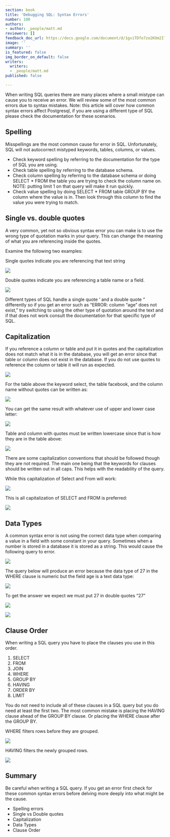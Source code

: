 ```yaml
---
section: book
title: 'Debugging SQL: Syntax Errors'
number: 100
authors:
- author: _people/matt.md
reviewers: []
feedback_doc_url: https://docs.google.com/document/d/1gviTDfo7zo2KOm2IlgH4kaa2RB7iE17oOdwIzOdhHKE/edit?usp=sharing
image: ''
summary: ''
is_featured: false
img_border_on_default: false
writers:
  writers:
  - _people/matt.md
published: false

---
```

When writing SQL queries there are many places where a small mistype can cause you to receive an error. We will review some of the most common errors due to syntax mistakes. Note: this article will cover how common syntax errors affect Postgresql, if you are using a different type of SQL please check the documentation for these scenarios.

## Spelling

Misspellings are the most common cause for error in SQL. Unfortunately, SQL will not autocorrect mistyped keywords, tables, columns, or values.

* Check keyword spelling by referring to the documentation for the type of SQL you are using.
* Check table spelling by referring to the database schema.
* Check column spelling by referring to the database schema or doing SELECT * FROM the table you are trying to check the column name on. NOTE: putting limit 1 on that query will make it run quickly.
* Check value spelling by doing SELECT * FROM table GROUP BY the column where the value is in. Then look through this column to find the value you were trying to match.

## Single vs. double quotes

A very common, yet not so obvious syntax error you can make is to use the wrong type of quotation marks in your query. This can change the meaning of what you are referencing inside the quotes.

Examine the following two examples:

Single quotes indicate you are referencing that text string

![](https://assets.website-files.com/5c197923e5851742d9bc835d/5c9561a896e83c3e0cee4906_ANZ6LFIoWCrBHiFetuat-yl_hlCztRWJ2IU17J1DWeY0u3ZvvrJLJTrQsI3WsN1TTp6YsnhxZUDU95i2rGfiSclELstyxqx418yMo_kVvzggIZzQEp7gGI0w6wh8MEwFES2xHiXS.png)

Double quotes indicate you are referencing a table name or a field.

![](https://assets.website-files.com/5c197923e5851742d9bc835d/5c9561a8855a513a544a0f59_BK6q9ifma5wO4llMojzEGfdDhzsRliji9Fs7FVJp4YsY38G8u3fLqehQoFQC-5989KD4BZdMVpioYoJj4v4qC6gSFhd9-qbNEX_ojnMCUmQIUFF_pQQjY5rEy36-Yrm-Q-Xaqxgk.png)

Different types of SQL handle a single quote ‘ and a double quote “ differently so if you get an error such as “ERROR: column “age” does not exist,” try switching to using the other type of quotation around the text and if that does not work consult the documentation for that specific type of SQL.

## Capitalization

If you reference a column or table and put it in quotes and the capitalization does not match what it is in the database, you will get an error since that table or column does not exist in the database. If you do not use quotes to reference the column or table it will run as expected.

![](https://assets.website-files.com/5c197923e5851742d9bc835d/5c9561a80c011e01be8cc7e2_WxTD-gH4gz5nzkfCgvxTc6VIvJLTjd7GFJWQ6Ckl20KL89O_FCt7mSRdzKRkIIAx8hvkRO7tQOVj-K-sWUXYkzvYj3i3q5y29BECoVTQ6G4K0GIZ7xB2va2UGE1tuaqkKhw81UYZ.png)

For the table above the keyword select, the table facebook, and the column name without quotes can be written as:

![](https://assets.website-files.com/5c197923e5851742d9bc835d/5c9561a84cfd2adb3739de1f_hga7t-PQGwUVNMfeJ6whkl86NcJ3Y7hX_klsVFnKXS_hjYeAr4FywpajVYQkipDlgSR8PcPSMtAmM4vin3zUIqnnrFBNzMvASuVzMYjvVwaJirZuhrqlCISz2keLUcMDfRO-80H-.png)

You can get the same result with whatever use of upper and lower case letter:

![](https://assets.website-files.com/5c197923e5851742d9bc835d/5c9561a94cfd2a45f439de2a_HulItXLXOD4xbe0lm3jlXcZIwHSpINT5IKFvUor7QJzUAqGgAEx6USGxCIJXadAAYDwvyDGEEVbFvMGj40J1_MUgokxsgdZZDpTqh9AIyoLaMkw_kcJnIbIQfK_PE-K4nHl0kr6o.png)

Table and column with quotes must be written lowercase since that is how they are in the table above:

![](https://assets.website-files.com/5c197923e5851742d9bc835d/5c9561a925962db6d83de443_s20fznNGBPu_csnC8vU8xMcfx6zaeN5CyQDJAgNgzChUrsqqpQ3BbqgvS0yRVBsUnFE1_ZP7vZxzXamAF-k7GNq8puknm68YwMkYZ2UHmmNxviaZWlxs9b5xvnCVOcZSudoVRGGI.png)

There are some capitalization conventions that should be followed though they are not required. The main one being that the keywords for clauses should be written out in all caps. This helps with the readability of the query.

While this capitalization of Select and From will work:

![](https://assets.website-files.com/5c197923e5851742d9bc835d/5c9561a94476fb426d47f3c5_khCGOBY0-uKrKp37T1zjP8a1JZC-5LlDK4rMOehDLYqDnB9hxFnnsskVwiqXrf-zYzrCEUD85-rVepIfnxWTvNNYUqhfWu2GE-sD0yHBaJVExU016KsRsWTk-rGORtyMwfLLiYqc.png)

This is all capitalization of SELECT and FROM is preferred:

![](https://assets.website-files.com/5c197923e5851742d9bc835d/5c9561a996e83ca3b8ee4921_cxCrWnuE91bkxLsl8B84YQTCNyaoU8lZaqularc7SmZILnpZO-6ChRQ9vt_KTxvmlubuvbks9lCxmDEdcyJ1JWCTHjCY3mulnrHm3MGO8F46u1qxGHShljRJ1BKk6-ftU5iX1WXc.png)

## Data Types

A common syntax error is not using the correct data type when comparing a value in a field with some constant in your query. Sometimes when a number is stored in a database it is stored as a string. This would cause the following query to error.

![](https://assets.website-files.com/5c197923e5851742d9bc835d/5c9561a8855a513c4d4a0f5a_YedMUY76nvEyKxtE17V06VvR1bAGx7la7UvAgucTDJyAzgxcDLf2Hp5vcOEr4MQFh99CER1P8nwVHdLMsMiGNAa6rgZDHTexrGQVW9uMz9nQItZ1QWS95GzznjlY6yhcZKq1Qeh9.png)

The query below will produce an error because the data type of 27 in the WHERE clause is numeric but the field age is a text data type:

![](https://assets.website-files.com/5c197923e5851742d9bc835d/5c9561a93a35645f365a1e90_QszPvPvMBAP9_x8rsksiVRjOrR8rzxLERiTlWb5vMF0E8CNKCBISkjN19RuHjV1Ym3Xitz6fhn1EXTPAlbHWKfzm9MYZmSaaTfACkl1U_py_oCy2KQ_p4ANeo02Vrgxa8lXq5JZk.png)

To get the answer we expect we must put 27 in double quotes “27”

![](https://assets.website-files.com/5c197923e5851742d9bc835d/5c9561a90c011e91998cc7fe_9893ywgFaAjhl9QK1Hsmjx7WW01Mtv8lsgADchouz0--87ggduPs2CXn5aeRZaec-YfXCPcDTk5nOgMCJYIxPK_y1c1If_Y582uvjMBNhkhQqtRs_b49Mf1Q20ffzN55gJLPAYyc.png)

![](https://assets.website-files.com/5c197923e5851742d9bc835d/5c9561a94476fbcefa47f3d6_Xpw7ET9v0q5ZCYttRtSMjN6x0H-BAlrwkENxKk0LneumnAzez-Ys7mzBgpHM1YJO7u5ZqFpTFk1cQM2Tl2lHw6w0dJ0JEjY7NIVrzs-ylklI4XdLcyrjqP5ss3kLnRVohX5h8UW-.png)

## Clause Order

When writing a SQL query you have to place the clauses you use in this order.

1. SELECT
2. FROM
3. JOIN
4. WHERE
5. GROUP BY
6. HAVING
7. ORDER BY
8. LIMIT

You do not need to include all of these clauses in a SQL query but you do need at least the first two. The most common mistake is placing the HAVING clause ahead of the GROUP BY clause. Or placing the WHERE clause after the GROUP BY.

WHERE filters rows before they are grouped.

![](https://assets.website-files.com/5c197923e5851742d9bc835d/5c9561a9855a510f834a0fa1_SddSSB2NWgxuWoCuvE8Y6PgnDwv0q-d8k62BOflGLpKQ6BxlscAvcJ3BaMtOYUom48OVZurKiALKoLPgk_4z9s-35w4lB73YO59m1FW4Qb-kVTDHdq37dImgXVU2so6FsODpKFHe.png)

HAVING filters the newly grouped rows.

![](https://assets.website-files.com/5c197923e5851742d9bc835d/5c9561a9e36e2c52ccd6f4e1_XVhBx1TEHIYlcEEzgCau-9zJzAbllIDptehhn4Z-6f8Ii37wQG2DY8WxydZV99jJRW_YLlAEd_k88hb3-8-PASwMREqynjoymawJ1QuKuK_c2bHivdlwwfS3qgpEpIFMBbO4edyv.png)

## Summary

Be careful when writing a SQL query. If you get an error first check for these common syntax errors before delving more deeply into what might be the cause.

* Spelling errors
* Single vs Double quotes
* Capitalization
* Data Types
* Clause Order